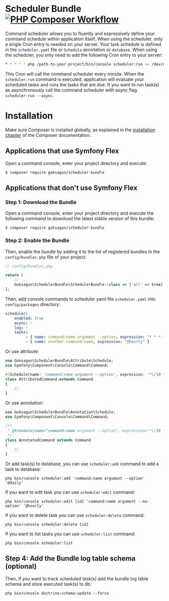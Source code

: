Scheduler Bundle [![PHP Composer Workflow](https://github.com/goksagun/scheduler-bundle/actions/workflows/php.yml/badge.svg)](https://github.com/goksagun/scheduler-bundle/actions/workflows/php.yml)
================
Command scheduler allows you to fluently and expressively define your 
command schedule within application itself. When using the scheduler, 
only a single Cron entry is needed on your server. Your task schedule is 
defined in the `scheduler.yaml` file or `Schedule` annotation or 
`database`. When using the scheduler, you only need to add the following 
Cron entry to your server:

```bash
* * * * * php /path-to-your-project/bin/console scheduler:run >> /dev/null 2>&1
```

This Cron will call the command scheduler every minute. When the 
`scheduler:run` command is executed, application will evaluate your 
scheduled tasks and runs the tasks that are due. If you want to run 
task(s) as asynchronously call the command scheduler with async flag 
`scheduler:run --async`.

Installation
============

Make sure Composer is installed globally, as explained in the
[installation chapter](https://getcomposer.org/doc/00-intro.md)
of the Composer documentation.

Applications that use Symfony Flex
----------------------------------

Open a command console, enter your project directory and execute:

```console
$ composer require goksagun/scheduler-bundle
```

Applications that don't use Symfony Flex
----------------------------------------

### Step 1: Download the Bundle

Open a command console, enter your project directory and execute the
following command to download the latest stable version of this bundle:

```console
$ composer require goksagun/scheduler-bundle
```

### Step 2: Enable the Bundle

Then, enable the bundle by adding it to the list of registered bundles
in the `config/bundles.php` file of your project:

```php
// config/bundles.php

return [
    // ...
    Goksagun\SchedulerBundle\SchedulerBundle::class => ['all' => true],
];
```

Then, add console commands to scheduler yaml file `scheduler.yaml` into 
`config/packages` directory:

```yaml
scheduler:
    enabled: true
    async: ~
    log: ~
    tasks:
         - { name: command:name argument --option, expression: "* * * * *" }
         - { name: another-command:name, expression: "@hourly" }
```

Or use attribute:

```php
use Goksagun\SchedulerBundle\Attribute\Schedule;
use Symfony\Component\Console\Command\Command;

#[Schedule(name: 'command:name argument --option', expression: '*\/10 * * * *')]
class AttributedCommand extends Command
{
    // 
}
```

Or use annotation:

```php
use Goksagun\SchedulerBundle\Annotation\Schedule;
use Symfony\Component\Console\Command\Command;

/**
 * @Schedule(name="command:name argument --option", expression="*\/10 * * * *")
 */
class AnnotatedCommand extends Command
{
    // 
}
```

Or add task(s) to database, you can use `scheduler:add` command to add 
a task to database:

```console
php bin/console scheduler:add 'command:name argument --option' '@daily'
```

If you want to edit task you can use `scheduler:edit` command:

```console
php bin/console scheduler:edit [id] 'command:name argument --no-option' '@hourly'
```

If you want to delete task you can use `scheduler:delete` command:

```console
php bin/console scheduler:delete [id]
```

If you want to list tasks you can use `scheduler:list` command:

```console
php bin/console scheduler:list
```


Step 4: Add the Bundle log table schema (optional)
---------------------------------------

Then, if you want to track scheduled task(s) add the bundle log table 
schema and store executed task(s) to db:

```console
php bin/console doctrine:schema:update --force
```
